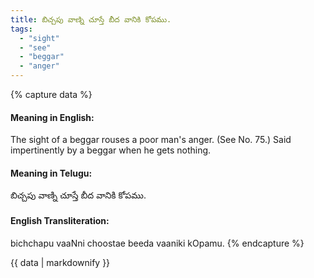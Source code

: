 ```yaml
---
title: బిచ్చపు వాణ్ని చూస్తే బీద వానికి కోపము.
tags:
  - "sight"
  - "see"
  - "beggar"
  - "anger"
---
```


{% capture data %}
#### Meaning in English:
The sight of a beggar rouses a poor man's anger.
(See No. 75.)
Said impertinently by a beggar when he gets nothing.

#### Meaning in Telugu:
బిచ్చపు వాణ్ని చూస్తే బీద వానికి కోపము.

#### English Transliteration:
bichchapu vaaNni choostae beeda vaaniki kOpamu.
{% endcapture %}

<div class="notice">{{ data | markdownify }}</div>

